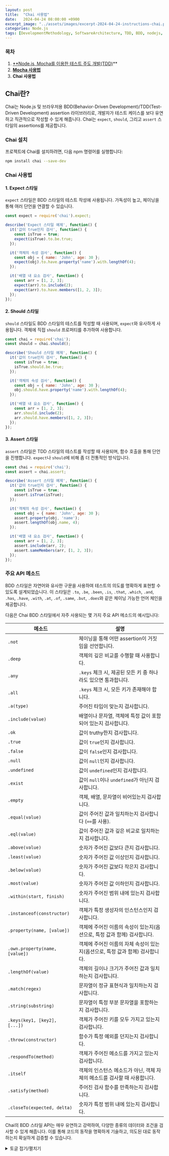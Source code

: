 ```yaml
---
layout: post
title:  "Chai 사용법"
date:   2024-04-24 08:00:00 +0900
excerpt_image: "../assets/images/excerpt-2024-04-24-instructions-chai.png"
categories: Node.js 
tags: [DevelopmentMethodology, SoftwareArchitecture, TDD, BDD, nodejs, javascript, Mocha, Chai]
---
```

### 목차

1. [**Node.js, Mocha를 이용한 테스트 주도 개발(TDD)](https://kos5667.github.io/architecture/2024/04/21/Node.js-TDD-with-Mocha.html)**
2. [**Mocha 사용법**](https://kos5667.github.io/node.js/2024/04/22/Mocha-%EC%82%AC%EC%9A%A9%EB%B2%95.html)
3. **Chai 사용법**

## Chai란?
Chai는 Node.js 및 브라우저용 BDD(Behavior-Driven Development)/TDD(Test-Driven Development) assertion 라이브러리로, 개발자가 테스트 케이스를 보다 유연하고 직관적으로 작성할 수 있게 해줍니다. Chai는 `expect`, `should`, 그리고 `assert` 스타일의 assertions를 제공합니다.

### Chai 설치

프로젝트에 Chai를 설치하려면, 다음 npm 명령어를 실행합니다:

```bash
npm install chai --save-dev
```

### Chai 사용법

#### 1. **Expect 스타일**

`expect` 스타일은 BDD 스타일의 테스트 작성에 사용됩니다. 가독성이 높고, 체이닝을 통해 여러 단언을 연결할 수 있습니다.

```javascript
const expect = require('chai').expect;

describe('Expect 스타일 예제', function() {
  it('값이 true인지 검사', function() {
    const isTrue = true;
    expect(isTrue).to.be.true;
  });

  it('객체의 속성 검사', function() {
    const obj = { name: 'John', age: 30 };
    expect(obj).to.have.property('name').with.lengthOf(4);
  });

  it('배열 내 요소 검사', function() {
    const arr = [1, 2, 3];
    expect(arr).to.include(2);
    expect(arr).to.have.members([1, 2, 3]);
  });
});
```

#### 2. **Should 스타일**

`should` 스타일도 BDD 스타일의 테스트를 작성할 때 사용되며, `expect`와 유사하게 사용됩니다. 객체에 직접 `should` 프로퍼티를 추가하여 사용합니다.

```javascript
const chai = require('chai');
const should = chai.should();

describe('Should 스타일 예제', function() {
  it('값이 true인지 검사', function() {
    const isTrue = true;
    isTrue.should.be.true;
  });

  it('객체의 속성 검사', function() {
    const obj = { name: 'John', age: 30 };
    obj.should.have.property('name').with.lengthOf(4);
  });

  it('배열 내 요소 검사', function() {
    const arr = [1, 2, 3];
    arr.should.include(2);
    arr.should.have.members([1, 2, 3]);
  });
});
```

#### 3. **Assert 스타일**

`assert` 스타일은 TDD 스타일의 테스트를 작성할 때 사용되며, 함수 호출을 통해 단언을 진행합니다. `expect`나 `should`에 비해 좀 더 전통적인 방식입니다.

```javascript
const chai = require('chai');
const assert = chai.assert;

describe('Assert 스타일 예제', function() {
  it('값이 true인지 검사', function() {
    const isTrue = true;
    assert.isTrue(isTrue);
  });

  it('객체의 속성 검사', function() {
    const obj = { name: 'John', age: 30 };
    assert.property(obj, 'name');
    assert.lengthOf(obj.name, 4);
  });

  it('배열 내 요소 검사', function() {
    const arr = [1, 2, 3];
    assert.include(arr, 2);
    assert.sameMembers(arr, [1, 2, 3]);
  });
});
```

### 주요 API 메소드

BDD 스타일은 자연어와 유사한 구문을 사용하여 테스트의 의도를 명확하게 표현할 수 있도록 설계되었습니다. 이 스타일은 `.to`, `.be`, `.been`, `.is`, `.that`, `.which`, `.and`, `.has`, `.have`, `.with`, `.at`, `.of`, `.same`, `.but`, `.does`와 같은 체이닝 가능한 언어 체인을 제공합니다.

다음은 Chai BDD 스타일에서 자주 사용되는 몇 가지 주요 API 메소드의 예시입니다:

| 메소드                         | 설명                                                         |
| ------------------------------ | ------------------------------------------------------------ |
| `.not`                         | 체이닝을 통해 어떤 assertion이 거짓임을 선언합니다.          |
| `.deep`                        | 객체의 깊은 비교를 수행할 때 사용합니다.                     |
| `.any`                         | `.keys` 체크 시, 제공된 모든 키 중 하나라도 있으면 통과합니다. |
| `.all`                         | `.keys` 체크 시, 모든 키가 존재해야 합니다.                  |
| `.a(type)`                     | 주어진 타입이 맞는지 검사합니다.                             |
| `.include(value)`              | 배열이나 문자열, 객체에 특정 값이 포함되어 있는지 검사합니다. |
| `.ok`                          | 값이 truthy한지 검사합니다.                                  |
| `.true`                        | 값이 `true`인지 검사합니다.                                  |
| `.false`                       | 값이 `false`인지 검사합니다.                                 |
| `.null`                        | 값이 `null`인지 검사합니다.                                  |
| `.undefined`                   | 값이 `undefined`인지 검사합니다.                             |
| `.exist`                       | 값이 `null`이나 `undefined`가 아닌지 검사합니다.             |
| `.empty`                       | 객체, 배열, 문자열이 비어있는지 검사합니다.                  |
| `.equal(value)`                | 값이 주어진 값과 일치하는지 검사합니다 (`==`를 사용).        |
| `.eql(value)`                  | 값이 주어진 값과 깊은 비교로 일치하는지 검사합니다.          |
| `.above(value)`                | 숫자가 주어진 값보다 큰지 검사합니다.                        |
| `.least(value)`                | 숫자가 주어진 값 이상인지 검사합니다.                        |
| `.below(value)`                | 숫자가 주어진 값보다 작은지 검사합니다.                      |
| `.most(value)`                 | 숫자가 주어진 값 이하인지 검사합니다.                        |
| `.within(start, finish)`       | 숫자가 주어진 범위 내에 있는지 검사합니다.                   |
| `.instanceof(constructor)`     | 객체가 특정 생성자의 인스턴스인지 검사합니다.                |
| `.property(name, [value])`     | 객체에 주어진 이름의 속성이 있는지(옵션으로, 특정 값과 함께) 검사합니다. |
| `.own.property(name, [value])` | 객체에 주어진 이름의 자체 속성이 있는지(옵션으로, 특정 값과 함께) 검사합니다. |
| `.lengthOf(value)`             | 객체의 길이나 크기가 주어진 값과 일치하는지 검사합니다.      |
| `.match(regex)`                | 문자열이 정규 표현식과 일치하는지 검사합니다.                |
| `.string(substring)`           | 문자열이 특정 부분 문자열을 포함하는지 검사합니다.           |
| `.keys(key1, [key2], [...])`   | 객체가 주어진 키를 모두 가지고 있는지 검사합니다.            |
| `.throw(constructor)`          | 함수가 특정 예외를 던지는지 검사합니다.                      |
| `.respondTo(method)`           | 객체가 주어진 메소드를 가지고 있는지 검사합니다.             |
| `.itself`                      | 객체의 인스턴스 메소드가 아닌, 객체 자체의 메소드를 검사할 때 사용합니다. |
| `.satisfy(method)`             | 주어진 검사 함수를 만족하는지 검사합니다.                    |
| `.closeTo(expected, delta)`    | 숫자가 특정 범위 내에 있는지 검사합니다.                     |

Chai의 BDD 스타일 API는 매우 유연하고 강력하여, 다양한 종류의 데이터와 조건을 검사할 수 있게 해줍니다. 이를 통해 코드의 동작을 명확하게 기술하고, 의도된 대로 동작하는지 확실하게 검증할 수 있습니다.

<details>
  <summary>토글 접기/펼치기</summary>
  <div markdown="1">#</div>
</details>